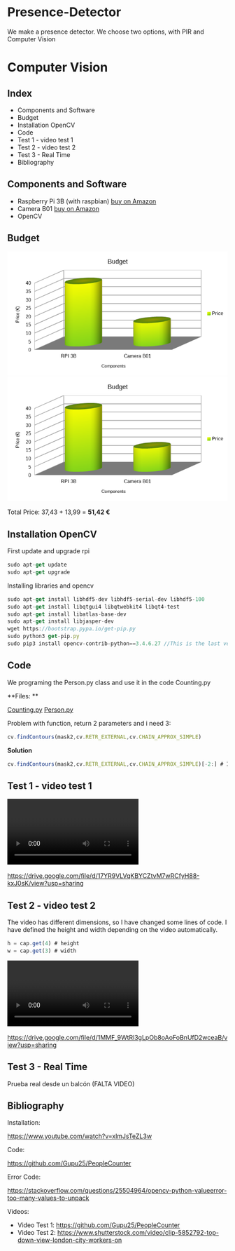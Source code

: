 # Presence-Detector
We make a presence detector. We choose two options, with PIR and Computer Vision

# Computer Vision

## Index



- Components and Software
- Budget
- Installation OpenCV
- Code
- Test 1 - video test 1
- Test 2 - video test 2
- Test 3 - Real Time
- Bibliography



## Components and Software

- Raspberry Pi 3B (with raspbian) [buy on Amazon](https://www.amazon.es/Raspberry-Pi-Modelo-Quad-Core-Cortex-A53/dp/B01CD5VC92/ref=sr_1_4?__mk_es_ES=ÅMÅŽÕÑ&dchild=1&keywords=raspberry+pi+3+b%2B&qid=1593767195&sr=8-4)
- Camera B01 [buy on Amazon](https://www.amazon.es/LABISTS-Oficial-Raspberry-Soporte-Nocturna/dp/B07TXGGJMT/ref=sr_1_1_sspa?__mk_es_ES=ÅMÅŽÕÑ&crid=3ENFQZ2F7R7VB&dchild=1&keywords=camara+raspberry+pi+3&qid=1593767375&sprefix=camara+ras%2Caps%2C226&sr=8-1-spons&psc=1&spLa=ZW5jcnlwdGVkUXVhbGlmaWVyPUEyWE1BRFQxUElOSDNTJmVuY3J5cHRlZElkPUEwNjczODM0MUdDNUdYQ0VBT0kwQyZlbmNyeXB0ZWRBZElkPUEwOTE2MzA0VlZKSFdWSFhLM1Y4JndpZGdldE5hbWU9c3BfYXRmJmFjdGlvbj1jbGlja1JlZGlyZWN0JmRvTm90TG9nQ2xpY2s9dHJ1ZQ==)
- OpenCV



## Budget

![budget](.\budget.png)
![alt text](https://github.com/Los-Carlos/Presence-Detector/blob/master/CV_Counter_People/budget.png)

Total Price: 37,43 + 13,99 = **51,42 €**

## Installation OpenCV

First update and upgrade rpi

````javascript
sudo apt-get update
sudo apt-get upgrade
````

Installing libraries and opencv

````javascript
sudo apt-get install libhdf5-dev libhdf5-serial-dev libhdf5-100
sudo apt-get install libqtgui4 libqtwebkit4 libqt4-test
sudo apt-get install libatlas-base-dev
sudo apt-get install libjasper-dev
wget https://bootstrap.pypa.io/get-pip.py
sudo python3 get-pip.py
sudo pip3 install opencv-contrib-python==3.4.6.27 //This is the last version that opencv works in rpi
````



## Code

We programing the Person.py class and use it in the code Counting.py

**Files: **

 [Counting.py](Counting.py)  [Person.py](Person.py) 

Problem with function, return 2 parameters and i need 3: 

````javascript
cv.findContours(mask2,cv.RETR_EXTERNAL,cv.CHAIN_APPROX_SIMPLE)
````

**Solution**

`````javascript
cv.findContours(mask2,cv.RETR_EXTERNAL,cv.CHAIN_APPROX_SIMPLE)[-2:] # I indicate to use the 3 parameter version
`````





## Test 1 - video test 1

<video src=".\Videos\Video Test 1.mp4"></video>

https://drive.google.com/file/d/17YR9VLVqKBYCZtvM7wRCfyH88-kxJ0sK/view?usp=sharing

## Test 2 - video test 2

The video has different dimensions, so I have changed some lines of code. I have defined the height and width depending on the video automatically.

````javascript
h = cap.get(4) # height
w = cap.get(3) # width
````



<video src=".\Videos\Video Test 2.mp4"></video>

https://drive.google.com/file/d/1MMF_9WtRl3gLpOb8oAoFoBnUfD2wceaB/view?usp=sharing

## Test 3 - Real Time

Prueba real desde un balcón (FALTA VIDEO)



## Bibliography

Installation:

https://www.youtube.com/watch?v=xlmJsTeZL3w

Code:

https://github.com/Gupu25/PeopleCounter

Error Code: 

https://stackoverflow.com/questions/25504964/opencv-python-valueerror-too-many-values-to-unpack

Videos:

- Video Test 1: https://github.com/Gupu25/PeopleCounter
- Video Test 2: https://www.shutterstock.com/video/clip-5852792-top-down-view-london-city-workers-on
